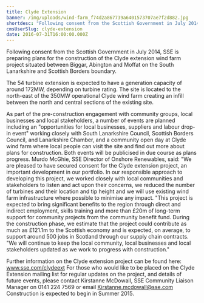 ```yaml
---
title: Clyde Extension
banner: /img/uploads/wind-farm_f74d2a867739a6401573707ae7f2d882.jpg
shortdesc: "Following consent from the Scottish Government in July 2014,"
cmsUserSlug: clyde-extension
date: 2016-07-31T16:00:00.000Z
---
```


Following consent from the Scottish Government in July 2014, SSE is preparing plans for the construction of the Clyde extension wind farm project situated between Biggar, Abington and Moffat on the South Lanarkshire and Scottish Borders boundary.

The 54 turbine extension is expected to have a generation capacity of around 172MW, depending on turbine rating. The site is located to the north-east of the 350MW operational Clyde wind farm creating an infill between the north and central sections of the existing site.

As part of the pre-construction engagement with community groups, local businesses and local stakeholders, a number of events are planned including an "opportunities for local businesses, suppliers and labour drop-in event" working closely with South Lanarkshire Council, Scottish Borders Council, and Lanarkshire Chamber, and a community open day at Clyde wind farm where local people can visit the site and find out more about plans for construction. Both events will be publicised in due course as plans progress. Murdo McGhie, SSE Director of Onshore Renewables, said: "We are pleased to have secured consent for the Clyde extension project, an important development in our portfolio. In our responsible approach to developing this project, we worked closely with local communities and stakeholders to listen and act upon their concerns, we reduced the number of turbines and their location and tip height and we will use existing wind farm infrastructure where possible to minimise any impact. "This project is expected to bring significant benefits to the region through direct and indirect employment, skills training and more than £20m of long-term support for community projects from the community benefit fund. During the construction phase, we estimate that the project could contribute as much as £121.1m to the Scottish economy and is expected, on average, to support around 500 jobs in Scotland through our supply chain contracts. "We will continue to keep the local community, local businesses and local stakeholders updated as we work to progress with construction."

Further information on the Clyde extension project can be found here: www.sse.com/clydeext For those who would like to be placed on the Clyde Extension mailing list for regular updates on the project, and details of future events, please contact Kirstanne McDowall, SSE Community Liaison Manager on 0141 224 7569 or email Kirstanne.mcdowall@sse.com Construction is expected to begin in Summer 2015.

  